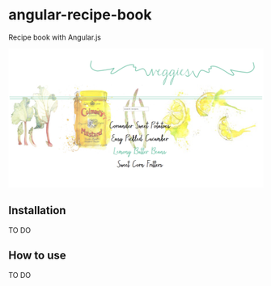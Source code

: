# angular-recipe-book

Recipe book with Angular.js

![screenshot](https://github.com/hannahy2014/angular-recipe-book/blob/master/screenshots/main.png?raw=true)

## Installation

TO DO

## How to use

TO DO
